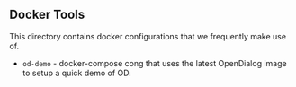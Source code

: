 ## Docker Tools

This directory contains docker configurations that we frequently make use of. 
- `od-demo` - docker-compose cong that uses the latest OpenDialog image to setup a quick demo of OD.
